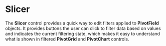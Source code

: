 Slicer
======

The **Slicer** control provides a quick way to edit filters applied to **PivotField** objects. It provides buttons the user can click to filter data based on values and indicates the current filtering state, which makes it easy to understand what is shown in filtered **PivotGrid** and **PivotChart** controls.